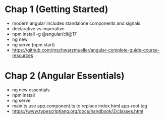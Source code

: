 # Chap 1 (Getting Started)

- modern angular includes standalone components and signals
- declarative vs imperative
- npm install -g @angular/cli@17
- ng new <project name>
- ng serve (npm start)
- https://github.com/mschwarzmueller/angular-complete-guide-course-resources

# Chap 2 (Angular Essentials)

- ng new essentials
- npm install
- ng serve
- main.ts use app.component.ts to replace index.html app-root tag
- https://www.typescriptlang.org/docs/handbook/2/classes.html
